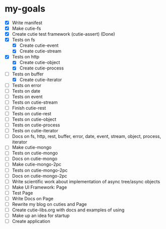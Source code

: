 # my-goals
- [x] Write manifest
- [x] Make cutie-fs
- [x] Create cutie test framework (cutie-assert) (Done)
- [x] Tests on fs
  - [x] Create cutie-event
  - [x] Create cutie-stream
- [x] Tests on http
  - [x] Create cutie-object
  - [x] Create cutie-process
- [ ] Tests on buffer
  - [x] Create cutie-iterator
- [ ] Tests on error
- [ ] Tests on date
- [ ] Tests on event
- [ ] Tests on cutie-stream
- [ ] Finish cutie-rest
- [ ] Tests on cutie-rest
- [ ] Tests on cutie-object
- [ ] Tests on cutie-process
- [ ] Tests on cutie-iterator
- [ ] Docs on fs, http, rest, buffer, error, date, event, stream, object, process, iterator
- [ ] Make cutie-mongo
- [ ] Tests on cutie-mongo
- [ ] Docs on cutie-mongo
- [ ] Make cutie-mongo-2pc
- [ ] Tests on cutie-mongo-2pc
- [ ] Docs on cutie-mongo-2pc
- [ ] Write scientific work about implementation of async tree/async objects
- [ ] Make UI Framework: Page
- [ ] Test Page
- [ ] Write Docs on Page
- [ ] Rewrite my blog on cuties and Page
- [ ] Create cutie-libs.org with docs and examples of using
- [ ] Make up an idea for startup
- [ ] Create application
